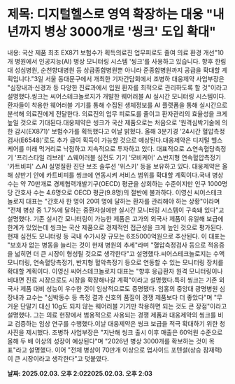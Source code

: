 # **제목: 디지털헬스로 영역 확장하는 대웅 "내년까지 병상 3000개로 '씽크' 도입 확대"**

  내용: 국산 제품 최초 EX871 보험수가 획득의료진 업무피로도 줄여 의료 환경 개선"10개 병원에서 인공지능(AI) 병상 모니터링 시스템 '씽크'를 사용하고 있습니다. 향후 한림대 성심병원, 순천향대병원 등 상급종합병원뿐 아니라 준종합병원까지 공급을 확대할 계획입니다."3일 서울 동대문구에서 개최한 기자간담회에서 조병하 대웅제약 사업부장은 "심장내과·신경과 등 다양한 진료과에서 입원 환자를 최적으로 관리하도록 할 것"이라고 설명했다.씽크는 씨어스테크놀로지가 개발한 웨어러블 AI 실시간 모니터링 시스템이다. 환자들이 착용한 웨어러블 기기를 통해 수집된 생체정보를 AI 플랫폼을 통해 실시간으로 분석해 의료진에게 전달한다. 의료진의 업무 피로도를 줄이고 환자관리의 효율성을 크게 높일 것으로 기대된다.대웅제약은 씽크가 국산 제품으로는 처음으로 '원격심박기술에 의한 감시(EX871)' 보험수가를 획득했다고 이날 밝혔다. 올해 3분기경 '24시간 혈압측정검사(E6548)'로도 추가 급여 획득이 가능할 것으로 예상된다.대웅제약은 디지털 헬스케어를 미래 먹거리로 낙점하고 지속적으로 투자하고 있다. 대표적으로 △연속혈당측정기 '프리스타일 리브레' △웨어러블 심전도 기기 '모비케어' △반지형 연속혈압측정기 '카트비피' △AI 실명질환 진단 보조 솔루션 '위스키' 등을 보유하고 있다. 대웅제약은 올해 상반기 안에 카트비피를 씽크에 연동시켜 서비스 범위를 확대할 계획이다.국내 병상 수는 약 70만개로 경제협력개발기구(OECD) 평균을 상회하는 수준이지만 인구 1000명당 간호사 수는 4.6명으로 OECD 평균(9.8명)의 절반에 불과하다. 이영신 씨어스테크놀로지 대표는 "간호사 한 명이 20여 명에 달하는 환자를 관리해야 하는 상황"이라며 "전체 병상 중 1.7%에 달하는 중환자실에만 실시간 모니터링 시스템이 구축돼 있다"고 설명했다. 기존 실시간 모니터링이 가능한 제품은 고가의 외국사 제품이 유일해 보급에 한계가 있었는데 씽크는 국산 제품으로 경제적인 접근성을 크게 높인 것으로 평가된다. 현재 심전도 모니터링 등 국내 수가시장 규모는 6조5000억원으로 추산된다. 이 대표는 "보호자 없는 병동을 늘리는 것이 현재 병원의 추세"라며 "혈압측정검사 등으로 적응증을 넓히면 더 큰 시장이 형성될 것으로 생각한다"고 설명했다.씨어스테크놀로지는 수액 모니터링, 연속혈당측정기, 반지형 혈악측정기 등으로 연동할 수 있는 모니터링 장치를 확대할 계획이다. 이영신 씨어스테크놀로지 대표는 "향후 응급환자 원격 모니터링이나 비대면 진료 시장으로도 시장을 확장해나갈 계획"이라고 설명했다.특히 씽크는 기존 외국사 제품 대비 성능이 우수한 것이 임상적으로도 증명됐다. 임홍의 중앙대 광명병원 심장내과 교수는 "심박동수 등 측정 결과 신호의 품질이 경쟁 제품보다 더 좋았다"며 "무거운 단말기 대신 10g도 되지 않는 웨어러블 기기만 착용하면 되는 것도 큰 장점"이라고 설명했다. 그는 의료 현장에서 범용적으로 사용되는 경쟁 제품과 대웅제약의 씽크를 비교 검증하는 임상 연구를 수행했다.이날 대웅제약은 씽크 보급을 적극 확대하기 위한 청사진을 제시했다. 조병하 사업부장은 "지난해 씽크 출시 이후 매출은 60억원 수준으로 올해 두 배 이상의 성장이 예상된다"며 "2026년 병상 3000개를 확보하는 것이 목표"라고 설명했다. 이어 "전체 병상이 70만개 이상으로 업사이드 포텐셜(상승 잠재력)이 큰 시장이라고 생각한다"고 덧붙였다.

  **날짜: 2025.02.03. 오후 2:022025.02.03. 오후 2:03**